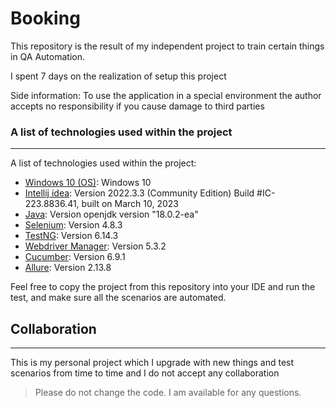 # Booking
This repository is the result of my independent project to train certain things in QA Automation.

I spent 7 days on the realization of setup this project

Side information: To use the application in a special environment the author accepts no responsibility if you cause damage to third parties

### A list of technologies used within the project
***
A list of technologies used within the project:
* [Windows 10 (OS)]([https://ubuntu.com/](https://www.microsoft.com/en-us/windows)): Windows 10 
* [Intellij idea](https://www.jetbrains.com/idea/): Version 2022.3.3 (Community Edition) Build #IC-223.8836.41, built on March 10, 2023
* [Java](https://www.java.com/en/): Version openjdk version "18.0.2-ea"
* [Selenium](https://www.selenium.dev/): Version 4.8.3 
* [TestNG](https://testng.org/doc/): Version 6.14.3
* [Webdriver Manager](https://bonigarcia.dev/webdrivermanager/): Version 5.3.2
* [Cucumber](https://cucumber.io/): Version 6.9.1
* [Allure](https://qameta.io/allure-report/): Version 2.13.8

Feel free to copy the project from this repository into your IDE and run the test, and make sure all the scenarios are automated.

## Collaboration
***
This is my personal project which I upgrade with new things and test scenarios from time to time and I do not accept any collaboration
> Please do not change the code. 
> I am available for any questions.
